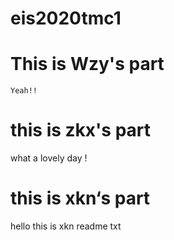 # eis2020tmc1
# This is Wzy's part
    Yeah!!


# this is zkx's part

what a lovely day !
# this is xkn‘s part

hello this is xkn readme txt  

